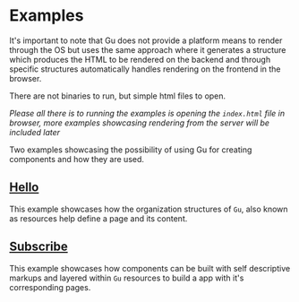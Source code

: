 # Examples
It's important to note that Gu does not provide a platform means to render through 
the OS but uses the same approach where it generates a structure which produces 
the HTML to be rendered on the backend and through specific structures automatically
handles rendering on the frontend in the browser. 

There are not binaries to run, but simple html files to open.

*Please all there is to running the examples is opening the `index.html` file in 
browser, more examples showcasing rendering from the server will be included later*

Two examples showcasing the possibility of using Gu for creating components 
and how they are used.

## [Hello](./hello/)
This example showcases how the organization structures of `Gu`, also known as resources
help define a page and its content.

## [Subscribe](./subscribe)
This example showcases how components can be built with self descriptive markups
and layered within `Gu` resources to build a app with it's corresponding pages.

